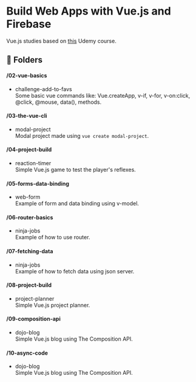 # Build Web Apps with Vue.js and Firebase

Vue.js studies based on <a href="https://www.udemy.com/course/build-web-apps-with-vuejs-firebase" target="_blank">this</a> Udemy course.

## :file_folder: Folders
#### /02-vue-basics
* challenge-add-to-favs\
Some basic vue commands like: Vue.createApp, v-if, v-for, v-on:click, @click, @mouse, data(), methods.
#### /03-the-vue-cli
* modal-project\
Modal project made using `vue create modal-project`.
#### /04-project-build
* reaction-timer\
Simple Vue.js game to test the player's reflexes.
#### /05-forms-data-binding
* web-form\
Example of form and data binding using v-model.
#### /06-router-basics
* ninja-jobs\
Example of how to use router.
#### /07-fetching-data
* ninja-jobs\
Example of how to fetch data using json server.
#### /08-project-build
* project-planner\
Simple Vue.js project planner.
#### /09-composition-api
* dojo-blog\
Simple Vue.js blog using The Composition API.
#### /10-async-code
* dojo-blog\
Simple Vue.js blog using The Composition API.